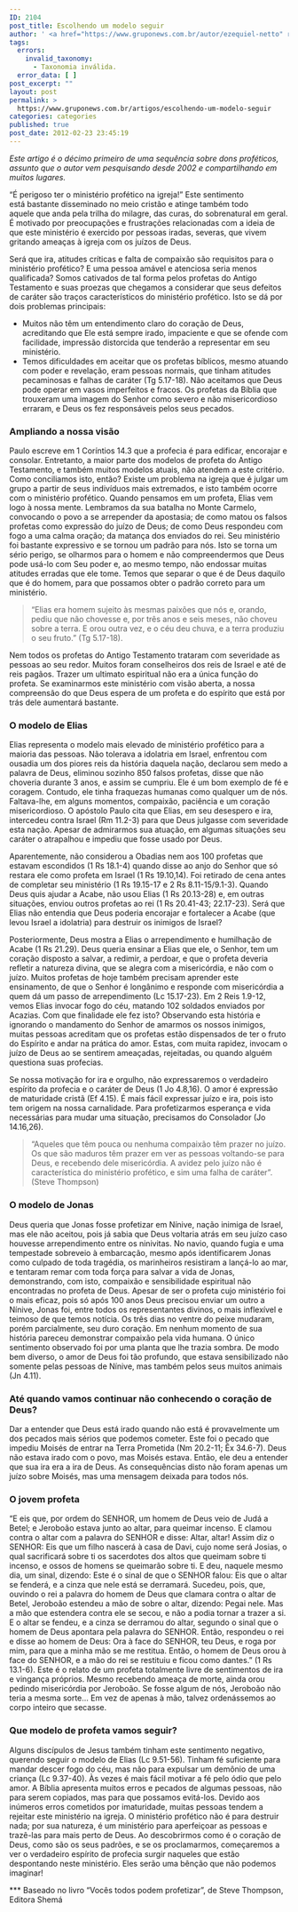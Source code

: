 ```yaml
---
ID: 2104
post_title: Escolhendo um modelo seguir
author: ' <a href="https://www.gruponews.com.br/autor/ezequiel-netto" rel="tag">Ezequiel Netto</a>'
tags:
  errors:
    invalid_taxonomy:
      - Taxonomia inválida.
  error_data: [ ]
post_excerpt: ""
layout: post
permalink: >
  https://www.gruponews.com.br/artigos/escolhendo-um-modelo-seguir
categories: categories
published: true
post_date: 2012-02-23 23:45:19
---
```

<em>Este artigo é o décimo primeiro de uma sequência sobre dons proféticos, assunto que o autor vem pesquisando desde 2002 e compartilhando em muitos lugares. </em>

“É perigoso ter o ministério profético na igreja!” Este sentimento está bastante disseminado no meio cristão e atinge também todo aquele que anda pela trilha do milagre, das curas, do sobrenatural em geral. É motivado por preocupações e frustrações relacionadas com a ideia de que este ministério é exercido por pessoas iradas, severas, que vivem gritando ameaças à igreja com os juízos de Deus.

Será que ira, atitudes críticas e falta de compaixão são requisitos para o ministério profético? E uma pessoa amável e atenciosa seria menos qualificada? Somos cativados de tal forma pelos profetas do Antigo Testamento e suas proezas que chegamos a considerar que seus defeitos de caráter são traços característicos do ministério profético. Isto se dá por dois problemas principais:
<ul>
	<li>Muitos não têm um entendimento claro do coração de Deus, acreditando que Ele está sempre irado, impaciente e que se ofende com facilidade, impressão distorcida que tenderão a representar em seu ministério.</li>
	<li>Temos dificuldades em aceitar que os profetas bíblicos, mesmo atuando com poder e revelação, eram pessoas normais, que tinham atitudes pecaminosas e falhas de caráter (Tg 5.17-18). Não aceitamos que Deus pode operar em vasos imperfeitos e fracos. Os profetas da Bíblia que trouxeram uma imagem do Senhor como severo e não misericordioso erraram, e Deus os fez responsáveis pelos seus pecados.</li>
</ul>
<h3>Ampliando a nossa visão</h3>
Paulo escreve em 1 Coríntios 14.3 que a profecia é para edificar, encorajar e consolar. Entretanto, a maior parte dos modelos de profeta do Antigo Testamento, e também muitos modelos atuais, não atendem a este critério. Como conciliamos isto, então? Existe um problema na igreja que é julgar um grupo a partir de seus indivíduos mais extremados, e isto também ocorre com o ministério profético. Quando pensamos em um profeta, Elias vem logo à nossa mente. Lembramos da sua batalha no Monte Carmelo, convocando o povo a se arrepender da apostasia; de como matou os falsos profetas como expressão do juízo de Deus; de como Deus respondeu com fogo a uma calma oração; da
matança dos enviados do rei. Seu ministério foi bastante expressivo e se tornou um padrão para nós. Isto se torna um sério perigo, se olharmos para o homem e não compreendermos que Deus pode usá-lo com Seu poder e, ao mesmo tempo, não endossar muitas atitudes erradas que ele tome. Temos que separar o que é de Deus daquilo que é do homem, para que possamos obter o padrão correto para um ministério.
<blockquote>“Elias era homem sujeito às mesmas paixões que nós e, orando, pediu que não chovesse e, por três anos e seis meses, não choveu sobre a terra. E orou outra vez, e o céu deu chuva, e a terra produziu o seu fruto.” (Tg 5.17-18).</blockquote>
Nem todos os profetas do Antigo Testamento trataram com severidade as pessoas ao seu redor. Muitos foram conselheiros dos reis de Israel e até de reis pagãos. Trazer um ultimato espiritual não era a única função do profeta. Se examinarmos este ministério com visão aberta, a nossa compreensão do que Deus espera de um profeta e do espírito que está por trás dele aumentará bastante.
<h3>O modelo de Elias</h3>
Elias representa o modelo mais elevado de ministério profético para a maioria das pessoas. Não tolerava a idolatria em Israel, enfrentou com ousadia um dos piores reis da história daquela nação, declarou sem medo a palavra de Deus, eliminou sozinho 850 falsos profetas, disse que não choveria durante 3 anos, e assim se cumpriu. Ele é um bom exemplo de fé e coragem. Contudo, ele tinha fraquezas humanas como qualquer um de nós. Faltava-lhe, em alguns
momentos, compaixão, paciência e um coração misericordioso. O apóstolo Paulo cita que Elias, em seu desespero e ira, intercedeu contra Israel (Rm 11.2-3) para que Deus julgasse com severidade esta nação. Apesar de admirarmos sua atuação, em algumas situações seu caráter o atrapalhou e impediu que fosse usado por Deus.

Aparentemente, não considerou a Obadias nem aos 100 profetas que estavam escondidos (1 Rs 18.1-4) quando disse ao anjo do Senhor que só restara ele como profeta em Israel (1 Rs 19.10,14). Foi retirado
de cena antes de completar seu ministério (1 Rs 19.15-17 e 2 Rs 8.11-15/9.1-3). Quando Deus quis ajudar a Acabe, não usou Elias (1 Rs 20.13-28) e, em outras situações, enviou outros profetas ao rei (1 Rs 20.41-43; 22.17-23). Será que Elias não entendia que Deus poderia encorajar e fortalecer a Acabe (que levou Israel a idolatria) para destruir os inimigos de Israel?

Posteriormente, Deus mostra a Elias o arrependimento e humilhação de Acabe (1 Rs 21.29). Deus queria ensinar a Elias que ele, o Senhor, tem um coração disposto a salvar, a redimir, a perdoar, e que o profeta deveria refletir a natureza divina, que se alegra com a misericórdia, e não com o juízo. Muitos profetas de hoje também precisam aprender este ensinamento, de que o Senhor é longânimo e responde com misericórdia a quem dá um passo de arrependimento (Lc 15.17-23). Em 2 Reis 1.9-12, vemos Elias invocar fogo do céu, matando 102 soldados enviados por Acazias. Com que finalidade ele fez isto? Observando esta história e ignorando o mandamento do Senhor de amarmos os nossos inimigos, muitas pessoas acreditam que os profetas estão dispensados de ter o fruto do Espírito e andar na prática do amor. Estas, com muita rapidez, invocam o juízo de Deus ao se sentirem ameaçadas, rejeitadas, ou quando alguém questiona suas profecias.

Se nossa motivação for ira e orgulho, não expressaremos o verdadeiro espírito da profecia e o caráter de Deus (1 Jo 4.8,16). O amor é expressão de maturidade cristã (Ef 4.15). É mais fácil expressar juízo e ira, pois isto tem origem na nossa carnalidade. Para profetizarmos esperança e vida necessárias para mudar uma situação, precisamos do Consolador (Jo 14.16,26).
<blockquote>“Aqueles que têm pouca ou nenhuma compaixão têm prazer no juízo. Os que são maduros têm prazer em ver as pessoas voltando-se para Deus, e recebendo dele misericórdia. A avidez pelo juízo não é característica do ministério profético, e sim uma falha de caráter”. (Steve Thompson)</blockquote>
<h3>O modelo de Jonas</h3>
Deus queria que Jonas fosse profetizar em Nínive, nação inimiga de Israel, mas ele não aceitou, pois já sabia que Deus voltaria atrás em seu juízo caso houvesse arrependimento entre os ninivitas. No navio, quando fugia e uma tempestade sobreveio à embarcação, mesmo após identificarem Jonas como culpado de toda tragédia, os marinheiros resistiram a lançá-lo ao mar, e tentaram remar com toda força para salvar a vida de Jonas, demonstrando, com isto, compaixão e sensibilidade espiritual não encontradas no profeta de Deus. Apesar de ser o profeta cujo ministério foi o mais eficaz, pois só após 100 anos Deus precisou enviar um outro a Nínive, Jonas foi, entre todos os representantes divinos, o mais inflexível e teimoso de que temos notícia. Os três dias no ventre do peixe mudaram, porém parcialmente, seu duro coração. Em nenhum momento de sua história pareceu demonstrar compaixão pela vida humana. O único sentimento observado foi por uma planta que lhe trazia sombra. De modo bem diverso, o amor de Deus foi tão profundo, que estava sensibilizado não somente pelas pessoas de Nínive, mas também pelos seus muitos animais (Jn 4.11).
<h3>Até quando vamos continuar não conhecendo o coração de Deus?</h3>
Dar a entender que Deus está irado quando não está é provavelmente um dos pecados mais sérios que podemos cometer. Este foi o pecado que impediu Moisés de entrar na Terra Prometida (Nm 20.2-11; Êx 34.6-7). Deus não estava irado com o povo, mas Moisés estava. Então, ele deu a entender que sua ira era a ira de Deus. As consequências disto não foram apenas um juízo sobre Moisés, mas uma mensagem deixada para todos nós.
<h3>O jovem profeta</h3>
“E eis que, por ordem do SENHOR, um homem de Deus veio de Judá a Betel; e Jeroboão estava junto ao altar, para queimar incenso. E clamou contra o altar com a palavra do SENHOR e disse: Altar, altar! Assim diz o SENHOR: Eis que um filho nascerá à casa de Davi, cujo nome será Josias, o qual sacrificará sobre ti os sacerdotes dos altos que queimam sobre ti incenso, e ossos de homens se queimarão sobre ti. E deu, naquele mesmo dia, um sinal, dizendo: Este é o sinal de que o SENHOR falou: Eis que o altar se fenderá, e a cinza que nele está se derramará. Sucedeu, pois, que, ouvindo o rei a palavra do homem de Deus que clamara contra o altar de Betel, Jeroboão estendeu a mão de sobre o altar, dizendo: Pegai nele. Mas a mão que estendera contra ele se secou, e não a podia tornar a trazer a si. E o altar se fendeu, e a cinza se derramou do altar, segundo o sinal que o homem de Deus apontara pela palavra do SENHOR. Então, respondeu o rei e disse ao homem de Deus: Ora à face do SENHOR, teu Deus, e roga por mim, para que a minha mão se me restitua. Então, o homem de Deus orou à face do SENHOR, e a mão do rei se restituiu e ficou como dantes.” (1 Rs 13.1-6). Este é o relato de um profeta totalmente livre de sentimentos de ira e vingança próprios. Mesmo recebendo ameaça de morte, ainda orou pedindo misericórdia por Jeroboão. Se fosse algum de nós, Jeroboão não teria a mesma sorte... Em vez de apenas à mão, talvez ordenássemos ao corpo inteiro que secasse.
<h3>Que modelo de profeta vamos seguir?</h3>
Alguns discípulos de Jesus também tinham este sentimento negativo, querendo seguir o modelo de Elias (Lc 9.51-56). Tinham fé suficiente para mandar descer fogo do céu, mas não para expulsar um demônio de uma criança (Lc 9.37-40). Às
vezes é mais fácil motivar a fé pelo ódio que pelo amor. A Bíblia apresenta muitos erros e pecados de algumas pessoas, não para serem copiados, mas para que possamos evitá-los. Devido aos inúmeros erros cometidos por imaturidade, muitas pessoas tendem a rejeitar este ministério na igreja. O ministério profético não é para destruir nada; por sua natureza, é um ministério para aperfeiçoar as pessoas e trazê-las para mais perto de Deus. Ao descobrirmos como é o coração de Deus, como são os seus padrões, e se os proclamarmos, começaremos a ver o verdadeiro espírito de profecia surgir naqueles que estão despontando neste ministério. Eles serão uma bênção que não podemos imaginar!

*** Baseado no livro “Vocês todos podem profetizar”, de Steve Thompson, Editora Shemá